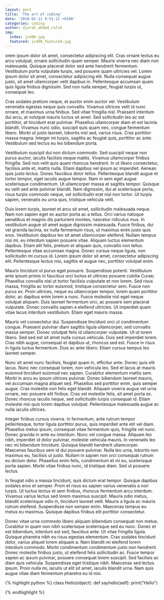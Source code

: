 ```yaml
---
layout: post
title: 'The art of coding'
date: '2018-02-11 9:51:11 +0100'
categories: coding
author: djerah_ahmed_rafik
img:
  index: js400.jpg
  featured: js400_featured.jpg
---
```


orem ipsum dolor sit amet, consectetur adipiscing elit. Cras ornare lectus eu arcu volutpat, ornare sollicitudin quam semper. Mauris viverra nec diam non malesuada.<!-- more --> Quisque placerat dolor sed ante hendrerit fermentum. Vestibulum porta vulputate turpis, sed posuere quam ultricies vel. Lorem ipsum dolor sit amet, consectetur adipiscing elit. Nulla consequat augue justo, sit amet ullamcorper velit dapibus in. Pellentesque accumsan quam quis ligula finibus dignissim. Sed non nulla semper, feugiat turpis ut, consequat leo.

Cras sodales pretium neque, et auctor enim auctor vel. Vestibulum venenatis egestas neque quis convallis. Vivamus ultrices velit id nunc ornare, et maximus urna finibus. Sed vitae fringilla nisl. Praesent interdum dui arcu, at volutpat mauris luctus sit amet. Sed sollicitudin leo ac est porttitor, at tincidunt erat pulvinar. Phasellus ullamcorper diam et est lacinia blandit. Vivamus nunc odio, suscipit quis quam nec, congue fermentum libero. Morbi ut justo laoreet, lobortis nisl sed, varius risus. Cras porttitor massa magna. Integer mi turpis, sagittis ac feugiat quis, porttitor ac ante. Vestibulum sed lectus eu leo bibendum porta.

Vestibulum suscipit dui non dictum commodo. Sed suscipit neque non purus auctor, iaculis facilisis neque mattis. Vivamus ullamcorper finibus fringilla. Sed non velit quis quam rhoncus hendrerit. In ut libero consectetur, facilisis ante et, mattis nulla. Etiam dapibus vel ipsum ac imperdiet. Aenean quis justo lectus. Donec faucibus dolor tellus. Pellentesque blandit augue et tortor tempor, eget iaculis augue tempor. Nam in sem eget augue scelerisque condimentum. Ut ullamcorper massa at sagittis tempor. Quisque eu velit sed ante pulvinar blandit. Nam dignissim, dui at scelerisque porta, risus turpis commodo neque, vel sollicitudin erat nisl non tortor. Ut turpis sapien, venenatis eu urna quis, tristique vehicula velit.

Duis lorem turpis, laoreet et arcu sit amet, sollicitudin malesuada neque. Nam non sapien eget ex auctor porta ac a tellus. Orci varius natoque penatibus et magnis dis parturient montes, nascetur ridiculus mus. In vestibulum augue sit amet augue dignissim malesuada. Fusce finibus, dui vel gravida lacinia, ex nulla fermentum risus, ut maximus enim justo quis eros. Vestibulum dapibus leo sit amet ullamcorper eleifend. Nullam tempus nisi mi, eu interdum sapien posuere vitae. Aliquam luctus elementum dapibus. Etiam elit felis, pretium et aliquam quis, convallis non tellus. Pellentesque vitae accumsan magna. Donec cursus neque ligula, non sollicitudin mi cursus id. Lorem ipsum dolor sit amet, consectetur adipiscing elit. Pellentesque lectus nisi, sagittis et augue nec, porttitor volutpat enim.

Mauris tincidunt ut purus eget posuere. Suspendisse potenti. Vestibulum ante ipsum primis in faucibus orci luctus et ultrices posuere cubilia Curae; Phasellus convallis nisl ut tortor facilisis vulputate et non lorem. Sed risus massa, fringilla ac tortor euismod, tristique consectetur sem. Fusce non purus ex. Proin ultrices, neque eu ullamcorper tempor, lorem quam porttitor dolor, ac dapibus enim lorem a nunc. Fusce molestie nisl eget neque volutpat aliquam. Duis laoreet fermentum orci, ac posuere sem placerat vulputate. Donec convallis sapien a eleifend ultricies. Ut imperdiet quam vitae lacus interdum vestibulum. Etiam eget mauris massa.

Mauris vel consectetur dui. Suspendisse tincidunt orci ut condimentum congue. Praesent pulvinar diam sagittis ligula ullamcorper, sed convallis massa semper. Donec volutpat felis id ullamcorper vulputate. Ut ut lorem libero. Sed sed est sit amet nulla cursus vehicula. Duis sed imperdiet lorem. Cras nibh augue, consequat et dapibus ut, rhoncus sed est. Fusce in risus in ligula luctus fermentum. Duis ac ante libero. Etiam cursus tempus leo laoreet semper.

Nunc sit amet nunc facilisis, feugiat quam in, efficitur ante. Donec quis elit lacus. Nunc nec consequat lorem, non vehicula leo. Sed et lacus at mauris euismod tincidunt euismod nec sapien. Curabitur elementum mattis sem. Morbi in arcu eu ipsum ultrices pulvinar. Donec bibendum laoreet mauris, vel accumsan magna aliquet sed. Phasellus sed porttitor enim, quis semper augue. Cras molestie non felis eget blandit. Aliquam viverra augue vel urna ornare, nec posuere elit finibus. Cras vel molestie felis, sit amet porta ex. Donec rhoncus iaculis neque, sed sollicitudin turpis consequat id. Etiam molestie nisi quis lorem dapibus volutpat. Pellentesque malesuada augue ac nulla iaculis ultrices.

Integer finibus cursus viverra. In fermentum, ante rutrum tempor pellentesque, tortor ligula porttitor purus, quis imperdiet ante elit vel diam. Phasellus metus ipsum, consequat vitae fermentum quis, fringilla vel nunc. Donec gravida in ante eu interdum. Nunc vel congue massa. Aliquam leo nibh, imperdiet id dolor pulvinar, molestie vehicula mauris. In venenatis leo nec mi bibendum tincidunt. Quisque blandit hendrerit ullamcorper. Maecenas faucibus sem id dui posuere pulvinar. Nulla leo urna, lobortis non maximus eu, facilisis ut justo. Nullam in sapien non orci consequat rutrum eu dictum dolor. Phasellus enim felis, condimentum et mi eu, scelerisque porta sapien. Morbi vitae finibus nunc, id tristique diam. Sed ut posuere lectus.

In feugiat odio a massa tincidunt, quis dictum erat tempor. Quisque dapibus sodales eros et semper. Proin et risus eu sapien varius venenatis a non turpis. Ut luctus lectus et sem finibus, rhoncus fermentum arcu interdum. Vivamus varius lectus sed lorem maximus suscipit. Mauris odio metus, blandit scelerisque odio in, tincidunt laoreet velit. Mauris a ligula ac mauris rutrum eleifend. Suspendisse non semper enim. Maecenas tempus eu metus eu maximus. Quisque dapibus finibus elit porttitor consectetur.

Donec vitae urna commodo libero aliquam bibendum consequat non metus. Curabitur in quam non nibh scelerisque scelerisque sed eu nunc. Donec et est bibendum, interdum est sed, faucibus ante. Ut vitae fringilla ligula. Quisque pharetra nibh eu risus egestas elementum. Cras sodales tincidunt dolor, varius aliquet lorem aliquam a. Nam blandit mi eleifend lorem interdum commodo. Morbi condimentum condimentum justo non hendrerit. Donec molestie finibus justo, ut eleifend felis sollicitudin ac. Fusce tempor sapien ac ipsum pulvinar, posuere consequat lorem suscipit. Sed facilisis ac diam quis vehicula. Suspendisse eget tristique nibh. Maecenas sed lectus ipsum. Proin nulla mi, iaculis ut elit sit amet, iaculis blandit urna. Nam quis augue vitae diam fermentum pharetra eu id nisi.

{% highlight python %}
class Hello(object):
	def sayhello(self):
		print("Hello")


{% endhighlight %}